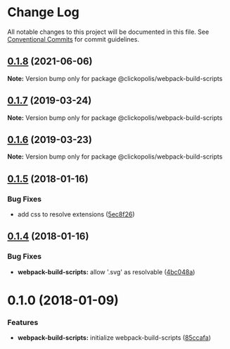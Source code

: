 # Change Log

All notable changes to this project will be documented in this file.
See [Conventional Commits](https://conventionalcommits.org) for commit guidelines.

<a name="0.1.8"></a>
## [0.1.8](https://github.com/Clickopolis/clickopolis/compare/@clickopolis/webpack-build-scripts@0.1.5...@clickopolis/webpack-build-scripts@0.1.8) (2021-06-06)




**Note:** Version bump only for package @clickopolis/webpack-build-scripts

<a name="0.1.7"></a>
## [0.1.7](https://github.com/Clickopolis/clickopolis/compare/@clickopolis/webpack-build-scripts@0.1.6...@clickopolis/webpack-build-scripts@0.1.7) (2019-03-24)




**Note:** Version bump only for package @clickopolis/webpack-build-scripts

<a name="0.1.6"></a>
## [0.1.6](https://github.com/Clickopolis/clickopolis/compare/@clickopolis/webpack-build-scripts@0.1.5...@clickopolis/webpack-build-scripts@0.1.6) (2019-03-23)




**Note:** Version bump only for package @clickopolis/webpack-build-scripts

<a name="0.1.5"></a>
## [0.1.5](https://github.com/Clickopolis/clickopolis/compare/@clickopolis/webpack-build-scripts@0.1.4...@clickopolis/webpack-build-scripts@0.1.5) (2018-01-16)


### Bug Fixes

* add css to resolve extensions ([5ec8f26](https://github.com/Clickopolis/clickopolis/commit/5ec8f26))




<a name="0.1.4"></a>
## [0.1.4](https://github.com/Clickopolis/clickopolis/compare/@clickopolis/webpack-build-scripts@0.1.3...@clickopolis/webpack-build-scripts@0.1.4) (2018-01-16)


### Bug Fixes

* **webpack-build-scripts:** allow '.svg' as resolvable ([4bc048a](https://github.com/Clickopolis/clickopolis/commit/4bc048a))




<a name="0.1.0"></a>
# 0.1.0 (2018-01-09)


### Features

* **webpack-build-scripts:** initialize webpack-build-scripts ([85ccafa](https://github.com/Clickopolis/clickopolis/commit/85ccafa))
